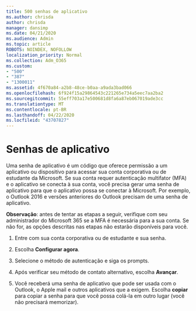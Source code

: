 ```yaml
---
title: 500 senhas de aplicativo
ms.author: chrisda
author: chrisda
manager: dansimp
ms.date: 04/21/2020
ms.audience: Admin
ms.topic: article
ROBOTS: NOINDEX, NOFOLLOW
localization_priority: Normal
ms.collection: Adm_O365
ms.custom:
- "500"
- "387"
- "1300011"
ms.assetid: 4f670a84-a2b8-48ce-b0aa-a9ada3bad066
ms.openlocfilehash: 6f924f15a29864543c221265e734a5eec7aa2ba2
ms.sourcegitcommit: 55eff703a17e500681d8fa6a87eb067019ade3cc
ms.translationtype: MT
ms.contentlocale: pt-BR
ms.lasthandoff: 04/22/2020
ms.locfileid: "43707827"
---
```

# <a name="app-passwords"></a>Senhas de aplicativo

Uma senha de aplicativo é um código que oferece permissão a um aplicativo ou dispositivo para acessar sua conta corporativa ou de estudante da Microsoft. Se sua conta requer autenticação multifator (MFA) e o aplicativo se conecta à sua conta, você precisa gerar uma senha de aplicativo para que o aplicativo possa se conectar à Microsoft. Por exemplo, o Outlook 2016 e versões anteriores do Outlook precisam de uma senha de aplicativo.

 **Observação**: antes de tentar as etapas a seguir, verifique com seu administrador do Microsoft 365 se a MFA é necessária para a sua conta. Se não for, as opções descritas nas etapas não estarão disponíveis para você.

1. Entre com sua conta corporativa ou de estudante e sua senha.

2. Escolha **Configurar agora**.

3. Selecione o método de autenticação e siga os prompts.

4. Após verificar seu método de contato alternativo, escolha **Avançar**.

5. Você receberá uma senha de aplicativo que pode ser usada com o Outlook, o Apple mail e outros aplicativos que a exigem. Escolha **copiar** para copiar a senha para que você possa colá-la em outro lugar (você não precisará memorizar).
